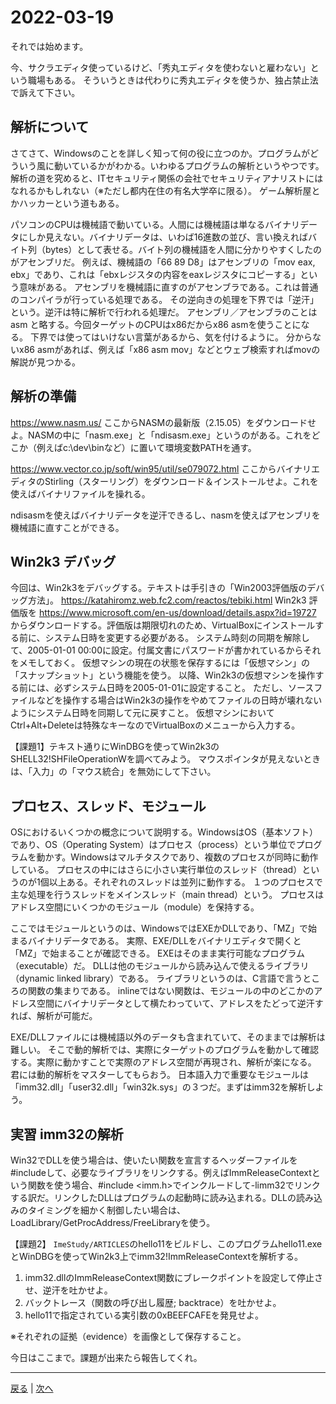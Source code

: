 # 2022-03-19

それでは始めます。

今、サクラエディタ使っているけど、「秀丸エディタを使わないと雇わない」という職場もある。
そういうときは代わりに秀丸エディタを使うか、独占禁止法で訴えて下さい。

## 解析について

さてさて、Windowsのことを詳しく知って何の役に立つのか。プログラムがどういう風に動いているかがわかる。いわゆるプログラムの解析というやつです。
解析の道を究めると、ITセキュリティ関係の会社でセキュリティアナリストにはなれるかもしれない（※ただし都内在住の有名大学卒に限る）。
ゲーム解析屋とかハッカーという道もある。

パソコンのCPUは機械語で動いている。人間には機械語は単なるバイナリデータにしか見えない。バイナリデータは、いわば16進数の並び、言い換えればバイト列（bytes）として表せる。バイト列の機械語を人間に分かりやすくしたのがアセンブリだ。
例えば、機械語の「66 89 D8」はアセンブリの「mov eax, ebx」であり、これは「ebxレジスタの内容をeaxレジスタにコピーする」という意味がある。
アセンブリを機械語に直すのがアセンブラである。これは普通のコンパイラが行っている処理である。
その逆向きの処理を下界では「逆汗」という。逆汗は特に解析で行われる処理だ。
アセンブリ／アセンブラのことは asm と略する。今回ターゲットのCPUはx86だからx86 asmを使うことになる。
下界では使ってはいけない言葉があるから、気を付けるように。
分からないx86 asmがあれば、例えば「x86 asm mov」などとウェブ検索すればmovの解説が見つかる。

## 解析の準備

https://www.nasm.us/ ここからNASMの最新版（2.15.05）をダウンロードせよ。NASMの中に「nasm.exe」と「ndisasm.exe」というのがある。これをどこか（例えばc:\dev\binなど）に置いて環境変数PATHを通す。

https://www.vector.co.jp/soft/win95/util/se079072.html ここからバイナリエディタのStirling（スターリング）をダウンロード＆インストールせよ。これを使えばバイナリファイルを操れる。

ndisasmを使えばバイナリデータを逆汗できるし、nasmを使えばアセンブリを機械語に直すことができる。

## Win2k3 デバッグ

今回は、Win2k3をデバッグする。テキストは手引きの「Win2003評価版のデバッグ方法」。
https://katahiromz.web.fc2.com/reactos/tebiki.html
Win2k3 評価版を
https://www.microsoft.com/en-us/download/details.aspx?id=19727
からダウンロードする。評価版は期限切れのため、VirtualBoxにインストールする前に、システム日時を変更する必要がある。
システム時刻の同期を解除して、2005-01-01 00:00に設定。付属文書にパスワードが書かれているからそれをメモしておく。
仮想マシンの現在の状態を保存するには「仮想マシン」の「スナップショット」という機能を使う。
以降、Win2k3の仮想マシンを操作する前には、必ずシステム日時を2005-01-01に設定すること。
ただし、ソースファイルなどを操作する場合はWin2k3の操作をやめてファイルの日時が壊れないようにシステム日時を同期して元に戻すこと。
仮想マシンにおいてCtrl+Alt+Deleteは特殊なキーなのでVirtualBoxのメニューから入力する。

【課題1】テキスト通りにWinDBGを使ってWin2k3のSHELL32!SHFileOperationWを調べてみよう。
マウスポインタが見えないときは、「入力」の「マウス統合」を無効にして下さい。

## プロセス、スレッド、モジュール

OSにおけるいくつかの概念について説明する。WindowsはOS（基本ソフト）であり、OS（Operating System）はプロセス（process）という単位でプログラムを動かす。Windowsはマルチタスクであり、複数のプロセスが同時に動作している。
プロセスの中にはさらに小さい実行単位のスレッド（thread）というのが1個以上ある。それぞれのスレッドは並列に動作する。
１つのプロセスで主な処理を行うスレッドをメインスレッド（main thread）という。
プロセスはアドレス空間にいくつかのモジュール（module）を保持する。

ここではモジュールというのは、WindowsではEXEかDLLであり、「MZ」で始まるバイナリデータである。
実際、EXE/DLLをバイナリエディタで開くと「MZ」で始まることが確認できる。
EXEはそのまま実行可能なプログラム（executable）だ。
DLLは他のモジュールから読み込んで使えるライブラリ（dynamic linked library）である。
ライブラリというのは、C言語で言うところの関数の集まりである。
inlineではない関数は、モジュールの中のどこかのアドレス空間にバイナリデータとして横たわっていて、アドレスをたどって逆汗すれば、解析が可能だ。

EXE/DLLファイルには機械語以外のデータも含まれていて、そのままでは解析は難しい。
そこで動的解析では、実際にターゲットのプログラムを動かして確認する。実際に動かすことで実際のアドレス空間が再現され、解析が楽になる。
君には動的解析をマスターしてもらおう。
日本語入力で重要なモジュールは「imm32.dll」「user32.dll」「win32k.sys」の３つだ。まずはimm32を解析しよう。

## 実習 imm32の解析

Win32でDLLを使う場合は、使いたい関数を宣言するヘッダーファイルを#includeして、必要なライブラリをリンクする。例えばImmReleaseContextという関数を使う場合、#include <imm.h>でインクルードして-limm32でリンクする訳だ。リンクしたDLLはプログラムの起動時に読み込まれる。DLLの読み込みのタイミングを細かく制御したい場合は、LoadLibrary/GetProcAddress/FreeLibraryを使う。

【課題2】
`ImeStudy/ARTICLES`のhello11をビルドし、このプログラムhello11.exeとWinDBGを使ってWin2k3上でimm32!ImmReleaseContextを解析する。

1. imm32.dllのImmReleaseContext関数にブレークポイントを設定して停止させ、逆汗を吐かせよ。
2. バックトレース（関数の呼び出し履歴; backtrace）を吐かせよ。
3. hello11で指定されている実引数の0xBEEFCAFEを発見せよ。

※それぞれの証拠（evidence）を画像として保存すること。

今日はここまで。課題が出来たら報告してくれ。

---

[戻る](2022-03-17.md) | [次へ](2022-03-20.md)
